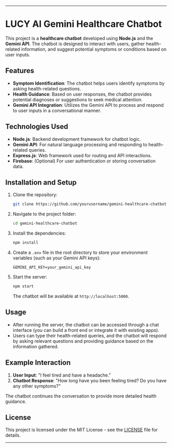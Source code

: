
---

# LUCY AI Gemini Healthcare Chatbot

This project is a **healthcare chatbot** developed using **Node.js** and the **Gemini API**. The chatbot is designed to interact with users, gather health-related information, and suggest potential symptoms or conditions based on user inputs.

## Features

- **Symptom Identification**: The chatbot helps users identify symptoms by asking health-related questions.
- **Health Guidance**: Based on user responses, the chatbot provides potential diagnoses or suggestions to seek medical attention.
- **Gemini API Integration**: Utilizes the Gemini API to process and respond to user inputs in a conversational manner.

## Technologies Used

- **Node.js**: Backend development framework for chatbot logic.
- **Gemini API**: For natural language processing and responding to health-related queries.
- **Express.js**: Web framework used for routing and API interactions.
- **Firebase**: (Optional) For user authentication or storing conversation data.

## Installation and Setup

1. Clone the repository:

   ```bash
   git clone https://github.com/yourusername/gemini-healthcare-chatbot.git
   ```

2. Navigate to the project folder:

   ```bash
   cd gemini-healthcare-chatbot
   ```

3. Install the dependencies:

   ```bash
   npm install
   ```

4. Create a `.env` file in the root directory to store your environment variables (such as your Gemini API keys):

   ```env
   GEMINI_API_KEY=your_gemini_api_key
   ```

5. Start the server:

   ```bash
   npm start
   ```

   The chatbot will be available at `http://localhost:5000`.

## Usage

- After running the server, the chatbot can be accessed through a chat interface (you can build a front end or integrate it with existing apps).
- Users can type their health-related queries, and the chatbot will respond by asking relevant questions and providing guidance based on the information gathered.

## Example Interaction

1. **User Input**: "I feel tired and have a headache."
2. **Chatbot Response**: "How long have you been feeling tired? Do you have any other symptoms?"

The chatbot continues the conversation to provide more detailed health guidance.

## License

This project is licensed under the MIT License - see the [LICENSE](LICENSE) file for details.

---
